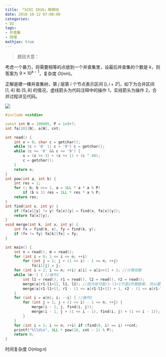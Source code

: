 ```yaml
---
title: 「SCOI 2016」萌萌哒
date: 2018-10-12 07:00:00
categories:
- OI
tags:
- 并查集
- 倍增
mathjax: true
---
```


> 题目大意：

考虑一个暴力，将需要相等的点放到一个并查集里，设最后并查集的个数是 $k$，则答案为 $9 \times 10^{k-1}$，复杂度 $O(nm)$。

正解是建一棵并查集树，第 $j$ 层第 $i$ 个节点表示区间 $[i,i+2^j]$，如下为合并区间 $[1,4]$ 和 $[5,8]$ 的情况，虚线箭头为代码注释中的操作 $1$，实线箭头为操作 $2$，合并过程详见代码。

![](https://www.cnblogs.com/images/cnblogs_com/milky-w/1224598/o_mengmengda.png)

```c++
#include <cstdio>

const int N = 100005, P = 1e9+7;
int fa[20][N], a[N], cnt;

int read() {
    int x = 0; char c = getchar();
    while (c < '0' || c > '9') c = getchar();
    while (c >= '0' && c <= '9') {
        x = (x << 3) + (x << 1) + (c ^ 48);
        c = getchar();
    }
    return x;
}
int pow(int a, int b) {
    int res = 1;
    for (; b; b >>= 1, a = 1LL * a * a % P)
        if (b & 1) res = 1LL * res * a % P;
    return res;
}
int find(int x, int y) {
    if (fa[x][y] != y) fa[x][y] = find(x, fa[x][y]);
    return fa[x][y];
}
void merge(int k, int x, int y) {
    int fx = find(k, x), fy = find(k, y);
    if (fx != fy) fa[k][fx] = fy;
}

int main() {
    int n = read(), m = read();
    for (int i = 0; 1 << i <= n; ++i)
        for (int j = 1; j + (1 << i) - 1 <= n; ++j)
            fa[i][j] = j;
    for (int i = 2; i <= n; ++i) a[i] = a[i>>1] + 1; //计算层数
    while (m--) { //操作1
        int l1 = read(), r1 = read(), l2 = read(), r2 = read();
        merge(a[r1-l1+1], l1, l2); //因为有可能r1-l1+1不是2的整数幂, 所以要合并两次
        merge(a[r1-l1+1], r1 - (1 << a[r1-l1+1]) + 1, r2 - (1 << a[r1-l1+1]) + 1);
    }
    for (int i = a[n]; i; --i) { //操作2
        for (int j = 1; j + (1 << i) - 1 <= n; ++j) {
            merge(i - 1, j, find(i, j));
            merge(i - 1, j + (1 << i - 1), find(i, j) + (1 << i - 1));
        }
    }
    for (int i = 1; i <= n; ++i) if (find(0, i) == i) ++cnt;
    printf("%lld\n", 9LL * pow(10, cnt - 1) % P);
    return 0;
}
```

时间复杂度 $O(n \log n)$
